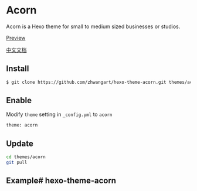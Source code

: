 # Acorn

Acorn is a Hexo theme for small to medium sized businesses or studios.

[Preview](https://acorn.imaging.xin)

[中文文档](https://acorn.imaging.xin/docs/)

## Install

```bash
$ git clone https://github.com/zhwangart/hexo-theme-acorn.git themes/acorn
```

## Enable

Modify `theme` setting in `_config.yml` to `acorn`

```bash
theme: acorn
```

## Update

```bash
cd themes/acorn
git pull
```

## Example# hexo-theme-acorn
